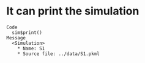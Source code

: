 # It can print the simulation

    Code
      sim$print()
    Message
      <Simulation>
        * Name: S1
        * Source file: ../data/S1.pkml

